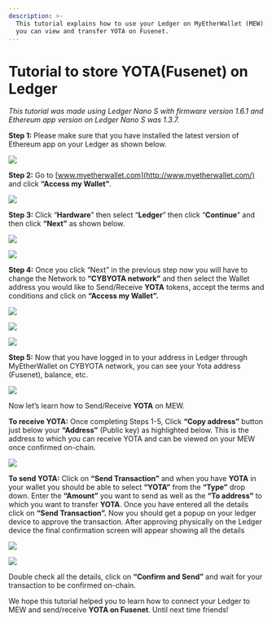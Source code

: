 ```yaml
---
description: >-
  This tutorial explains how to use your Ledger on MyEtherWallet (MEW) so that
  you can view and transfer YOTA on Fusenet.
---
```


# Tutorial to store YOTA\(Fusenet\) on Ledger



_This tutorial was made using Ledger Nano S with firmware version 1.6.1 and Ethereum app version on Ledger Nano S was 1.3.7._

**Step 1:** Please make sure that you have installed the latest version of Ethereum app on your Ledger as shown below.

![](../.gitbook/assets/0%20%282%29.png)

**Step 2:** Go to [www.myetherwallet.com](http://www.myetherwallet.com/) and click **“Access my Wallet”**.

![](../.gitbook/assets/1%20%285%29.png)

**Step 3:** Click “**Hardware**” then select “**Ledger**” then click “**Continue**” and then click **“Next”** as shown below.

![](../.gitbook/assets/2%20%285%29.png)

![](../.gitbook/assets/3%20%284%29.png)

**Step 4:** Once you click “Next” in the previous step now you will have to change the Network to **“CYBYOTA network”** and then select the Wallet address you would like to Send/Receive **YOTA** tokens, accept the terms and conditions and click on **“Access my Wallet”.**

![](../.gitbook/assets/4%20%285%29.png)

![](../.gitbook/assets/5%20%283%29.png)

![](../.gitbook/assets/6%20%284%29.png)

**Step 5:** Now that you have logged in to your address in Ledger through MyEtherWallet on CYBYOTA network, you can see your Yota address \(Fusenet\), balance, etc.

![](../.gitbook/assets/7%20%283%29.png)

Now let’s learn how to Send/Receive **YOTA** on MEW.

**To receive YOTA:** Once completing Steps 1-5, Click **“Copy address”** button just below your **“Address”** \(Public key\) as highlighted below. This is the address to which you can receive YOTA and can be viewed on your MEW once confirmed on-chain.

![](../.gitbook/assets/8%20%283%29.png)

**To send YOTA:** Click on **“Send Transaction”** and when you have **YOTA** in your wallet you should be able to select **“YOTA”** from the **“Type”** drop down. Enter the **“Amount”** you want to send as well as the **“To address”** to which you want to transfer **YOTA**. Once you have entered all the details click on **“Send Transaction”.** Now you should get a popup on your ledger device to approve the transaction. After approving physically on the Ledger device the final confirmation screen will appear showing all the details

![](../.gitbook/assets/9%20%283%29.png)

![](../.gitbook/assets/10%20%283%29.png)

Double check all the details, click on **“Confirm and Send”** and wait for your transaction to be confirmed on-chain.

We hope this tutorial helped you to learn how to connect your Ledger to MEW and send/receive **YOTA on Fusenet**. Until next time friends!

